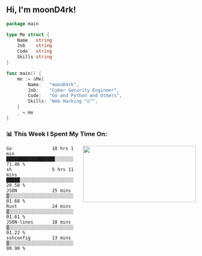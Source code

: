 <h2> Hi, I'm moonD4rk!</h2>

```go
package main

type Me struct {
	Name   string
	Job    string
	Code   string
	Skills string
}

func main() {
	me := &Me{
		Name:   "moonD4rk",
		Job:    "Cyber Security Engineer",
		Code:   "Go and Python and Others",
		Skills: "Web Hacking ^o^",
	}
	_ = me
}
```

<h3>📊 This Week I Spent My Time On:</h3>
<img align='right' src="https://github-readme-stats.vercel.app/api?username=moond4rk&show_icons=true&theme=radical", width="300" height="150">

<!--START_SECTION:waka-->

```text
Go               18 hrs 1 min    ██████████████████░░░░░░░   71.46 %
sh               5 hrs 11 mins   █████░░░░░░░░░░░░░░░░░░░░   20.58 %
JSON             25 mins         ▒░░░░░░░░░░░░░░░░░░░░░░░░   01.68 %
Rust             24 mins         ▒░░░░░░░░░░░░░░░░░░░░░░░░   01.61 %
JSON-lines       18 mins         ▒░░░░░░░░░░░░░░░░░░░░░░░░   01.22 %
sshconfig        13 mins         ▒░░░░░░░░░░░░░░░░░░░░░░░░   00.90 %
```

<!--END_SECTION:waka-->

